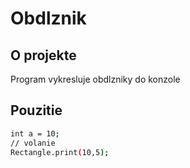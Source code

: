 # Obdlznik

## O projekte

Program vykresluje obdlzniky do konzole

## Pouzitie

```bash
int a = 10;
// volanie
Rectangle.print(10,5);